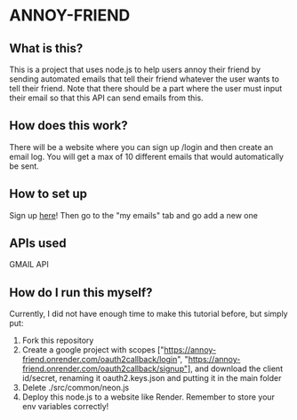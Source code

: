 # ANNOY-FRIEND

## What is this?
This is a project that uses node.js to help users annoy their friend by sending automated emails that tell their friend whatever the user wants to tell their friend. Note that there should be a part where the user must input their email so that this API can send emails from this. 
## How does this work?
There will be a website where you can sign up /login and then create an email log. You will get a max of 10 different emails that would automatically be sent. 
## How to set up
Sign up [here](https://annoy-friend.onrender.com/)! Then go to the "my emails" tab and go add a new one
## APIs used
GMAIL API

## How do I run this myself?
Currently, I did not have enough time to make this tutorial before, but simply put:
1. Fork this repository
2. Create a google project with scopes ["https://annoy-friend.onrender.com/oauth2callback/login", "https://annoy-friend.onrender.com/oauth2callback/signup"], and download the client id/secret, renaming it oauth2.keys.json and putting it in the main folder
3. Delete ./src/common/neon.js
4. Deploy this node.js to a website like Render. Remember to store your env variables correctly!